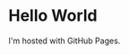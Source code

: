 <!DOCTYPE html>
<html>
 <head>
    <!-- Google Tag Manager -->
<script>(function(w,d,s,l,i){w[l]=w[l]||[];w[l].push({'gtm.start':
new Date().getTime(),event:'gtm.js'});var f=d.getElementsByTagName(s)[0],
j=d.createElement(s),dl=l!='dataLayer'?'&l='+l:'';j.async=true;j.src=
'https://www.googletagmanager.com/gtm.js?id='+i+dl;f.parentNode.insertBefore(j,f);
})(window,document,'script','dataLayer','GTM-N22NZ2Z');</script>
<!-- End Google Tag Manager -->  
 </head> 
<body>
<!-- Google Tag Manager (noscript) -->
<noscript><iframe src="https://www.googletagmanager.com/ns.html?id=GTM-N22NZ2Z"
height="0" width="0" style="display:none;visCancel changesibility:hidden"></iframe></noscript>
<!-- End Google Tag Manager (noscript) -->  
  
  
<h1>Hello World</h1>
<p>I'm hosted with GitHub Pages.</p>
</body>
</html>

